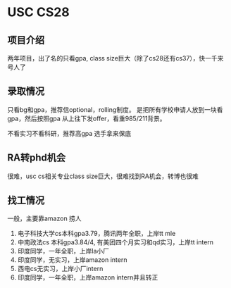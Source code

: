 # USC CS28

## 项目介绍
两年项目，出了名的只看gpa, class size巨大（除了cs28还有cs37），快一千来号人了

## 录取情况
只看bg和gpa，推荐信optional，rolling制度。
是把所有学校申请人放到一块看gpa，然后按照gpa 从上往下发offer，看重985/211背景。

不看实习不看科研，推荐高gpa 选手拿来保底

## RA转phd机会

很难，usc cs相关专业class size巨大，很难找到RA机会，转博也很难

## 找工情况
一般，主要靠amazon 捞人

1. 电子科技大学cs本科gpa3.79，腾讯两年全职，上岸tt mle
2. 中南政法cs 本科gpa3.84/4, 有美团四个月实习和qd实习，上岸tt intern
3. 印度同学，一年全职，上岸la小厂
4. 印度同学，无实习，上岸amazon intern
5. 西电cs无实习，上岸小厂intern
6. 印度同学，一年全职，上岸amazon intern并且转正